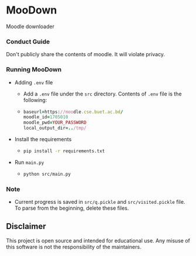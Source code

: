 # MooDown
Moodle downloader

<span style="color:red"> <h3> Conduct Guide </h3> </span>
Don't publicly share the contents of moodle. It will violate privacy.

### Running MooDown
- Adding `.env` file
  - Add a `.env` file under the `src` directory. Contents of `.env` file is the following:
  - ```ruby
    baseurl=https://moodle.cse.buet.ac.bd/
    moodle_id=1705010
    moodle_pwd=YOUR_PASSWORD
    local_output_dir=../tmp/
    ```

- Install the requirements
  - ```bash
    pip install -r requirements.txt
    ```
- Run `main.py`
  - ```bash
    python src/main.py
    ```
### Note
- Current progress is saved in `src/q.pickle` and `src/visited.pickle` file. To parse from the beginning, delete these files.

## Disclaimer
This project is open source and intended for educational use. Any misuse of this software is not the responsibility of the maintainers.
